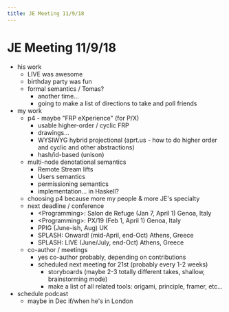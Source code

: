 ```yaml
---
title: JE Meeting 11/9/18
---
```


# JE Meeting 11/9/18

* his work
  * LIVE was awesome
  * birthday party was fun
  * formal semantics / Tomas?
    * another time...
    * going to make a list of directions to take and poll friends
* my work
  * p4 - maybe "FRP eXperience" (for P/X)
    * usable higher-order / cyclic FRP
    * drawings...
    * WYSIWYG hybrid projectional (aprt.us - how to do higher order and cyclic and other abstractions) 
    * hash/id-based (unison)
  * multi-node denotational semantics
    * Remote Stream lifts
    * Users semantics
    *  permissioning semantics
    * implementation... in Haskell?
  * choosing p4 because more my people & more JE's specialty
  * next deadline / conference
    * \<Programming\>: Salon de Refuge (Jan 7, April 1) Genoa, Italy
    * \<Programming\>: PX/19 (Feb 1, April 1) Genoa, Italy
    * PPIG (June-ish, Aug) UK
    * SPLASH: Onward! (mid-April, end-Oct) Athens, Greece
    * SPLASH: LIVE (June/July, end-Oct) Athens, Greece
  * co-author / meetings
    * yes co-author probably, depending on contributions
    * scheduled next meeting for 21st (probably every 1-2 weeks) 
      * storyboards (maybe 2-3 totally different takes, shallow, brainstorming mode)
      * make a list of all related tools: origami, principle, framer, etc...
* schedule podcast
  *  maybe in Dec if/when he's in London


